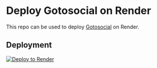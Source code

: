 # Deploy Gotosocial on Render

This repo can be used to deploy [Gotosocial](https://github.com/superseriousbusiness/gotosocial) on Render.

## Deployment

[![Deploy to Render](https://render.com/images/deploy-to-render-button.svg)](https://render.com/deploy?repo=https://github.com/tamarou/gotosocial-render)
